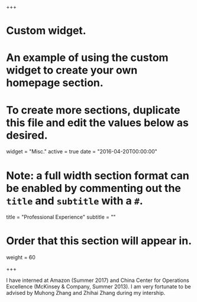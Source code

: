 +++
# Custom widget.
# An example of using the custom widget to create your own homepage section.
# To create more sections, duplicate this file and edit the values below as desired.
widget = "Misc."
active = true
date = "2016-04-20T00:00:00"

# Note: a full width section format can be enabled by commenting out the `title` and `subtitle` with a `#`.
title = "Professional Experience"
subtitle = ""

# Order that this section will appear in.
weight = 60

+++

I have interned at Amazon (Summer 2017) and China Center for Operations Excellence (McKinsey & Company, Summer 2013). I am very fortunate to be advised by 
Muhong Zhang and Zhihai Zhang during my intership. 
